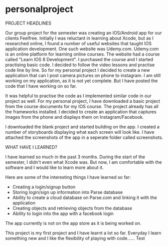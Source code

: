 personalproject
===============
PROJECT HEADLINES

  Our group project for the semester was creating an IOS/Android app for our clients Feelfree. Initially I was reluctant in learning about Xcode, but as I researched online, I found a number of useful websites that taught IOS application development. One such website was Udemy.com. Udemy.com is an online platform for learning online courses. The website had a course called "Learn IOS 8 Development". I purchased the course and I started practising basic code. I decided to follow the video lessons and practise code line by line. So for my personal project I decided to create a new application that can I post camera pictures on phone to instagram. I am still working on my application, as it is not yet complete. But I have posted the code that I have working on so far. 
  
  It was helpful to practise the code as I implemented similar code in our project as well. For my personal project, I have downloaded a basic project from the course documents for my IOS course. The project already has all the frameworks installed. I decided to create an application that captures images from the phone and displays them on Instagram/Facebook. 
  
  I downloaded the blank project and started building on the app. I created a number of storyboards displaying what each screen will look like. I have attached the screenshots of the app in a seperate folder called screenshots. 
  
WHAT HAVE I LEARNED?

I have learned so much in the past 3 months. During the start of the semester, I didn't even what Xcode was. But now, I am comfortable with the software and I would like to learn more about it. 

Here are some of the interesting things I have learned so far:

- Creating a login/signup button
- Storing login/sign up information into Parse database
- Ability to create a cloud database on Parse.com and linking it with the application
- Creating objects and retrieving objects from the database
- Ability to login into the app with a facebook login

The app currently is not on the app store as it is being worked on. 

This project is my first project and I have learnt a lot so far. Everyday I learn something new and I like the flexibility of playing with code...... Test
  
  
